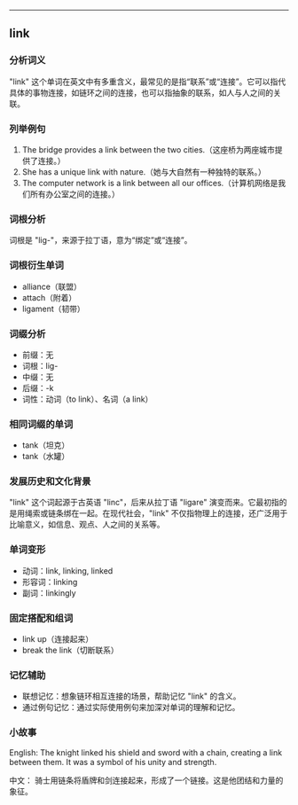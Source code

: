
---------------
## link
### 分析词义
"link" 这个单词在英文中有多重含义，最常见的是指“联系”或“连接”。它可以指代具体的事物连接，如链环之间的连接，也可以指抽象的联系，如人与人之间的关联。

### 列举例句
1. The bridge provides a link between the two cities.（这座桥为两座城市提供了连接。）
2. She has a unique link with nature.（她与大自然有一种独特的联系。）
3. The computer network is a link between all our offices.（计算机网络是我们所有办公室之间的连接。）

### 词根分析
词根是 "lig-"，来源于拉丁语，意为“绑定”或“连接”。

### 词根衍生单词
- alliance（联盟）
- attach（附着）
- ligament（韧带）

### 词缀分析
- 前缀：无
- 词根：lig-
- 中缀：无
- 后缀：-k
- 词性：动词（to link）、名词（a link）

### 相同词缀的单词
- tank（坦克）
- tank（水罐）

### 发展历史和文化背景
"link" 这个词起源于古英语 "linc"，后来从拉丁语 "ligare" 演变而来。它最初指的是用绳索或链条绑在一起。在现代社会，"link" 不仅指物理上的连接，还广泛用于比喻意义，如信息、观点、人之间的关系等。

### 单词变形
- 动词：link, linking, linked
- 形容词：linking
- 副词：linkingly

### 固定搭配和组词
- link up（连接起来）
- break the link（切断联系）

### 记忆辅助
- 联想记忆：想象链环相互连接的场景，帮助记忆 "link" 的含义。
- 通过例句记忆：通过实际使用例句来加深对单词的理解和记忆。

### 小故事
English:
The knight linked his shield and sword with a chain, creating a link between them. It was a symbol of his unity and strength.

中文：
骑士用链条将盾牌和剑连接起来，形成了一个链接。这是他团结和力量的象征。

